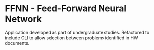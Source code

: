 # FFNN - Feed-Forward Neural Network

Application developed as part of undergraduate studies. Refactored to include CLI to allow selection between problems identified in HW documents.
